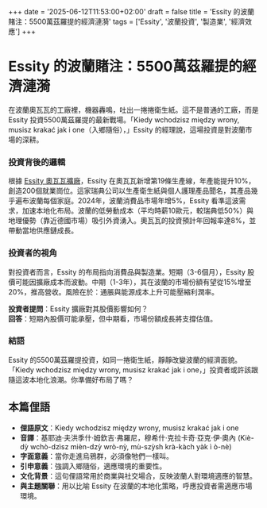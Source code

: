 +++
date = '2025-06-12T11:53:00+02:00'
draft = false
title = 'Essity 的波蘭賭注：5500萬茲羅提的經濟漣漪'
tags = ['Essity', '波蘭投資', '製造業', '經濟效應']
+++

# Essity 的波蘭賭注：5500萬茲羅提的經濟漣漪

在波蘭奧瓦瓦的工廠裡，機器轟鳴，吐出一捲捲衛生紙。這不是普通的工廠，而是 Essity 投資5500萬茲羅提的最新戰場。「Kiedy wchodzisz między wrony, musisz krakać jak i one（入鄉隨俗），」Essity 的經理說，這場投資是對波蘭市場的深耕。

### 投資背後的邏輯
根據 [Essity 奧瓦瓦擴廠](https://investmap.pl/inwestycja-za-550-milionow-zl-essity-zwieksza-produkcje-w-fabryce-pod-wroclawiem.a313545)，Essity 在奧瓦瓦新增第19條生產線，年產能提升10%，創造200個就業崗位。這家瑞典公司以生產衛生紙與個人護理產品聞名，其產品幾乎遍布波蘭每個家庭。2024年，波蘭消費品市場年增5%，Essity 看準這波需求，加速本地化布局。波蘭的低勞動成本（平均時薪10歐元，較瑞典低50%）與地理優勢（靠近德國市場）吸引外資湧入。奧瓦瓦的投資預計年回報率達8%，並帶動當地供應鏈成長。

### 投資者的視角
對投資者而言，Essity 的布局指向消費品與製造業。短期（3-6個月），Essity 股價可能因擴廠成本而波動。中期（1-3年），其在波蘭的市場份額有望從15%增至20%，推高營收。風險在於：通脹與能源成本上升可能壓縮利潤率。

**投資者提問**：Essity 擴廠對其股價影響如何？  
**回答**：短期內股價可能承壓，但中期看，市場份額成長將支撐估值。

### 結語
Essity 的5500萬茲羅提投資，如同一捲衛生紙，靜靜改變波蘭的經濟面貌。「Kiedy wchodzisz między wrony, musisz krakać jak i one，」投資者或許該跟隨這波本地化浪潮。你準備好布局了嗎？

## 本篇俚語
- **俚語原文**：Kiedy wchodzisz między wrony, musisz krakać jak i one  
- **音譯**：基耶迪·夫洪季什·姆欽吉·弗羅尼，穆希什·克拉卡奇·亞克·伊·奧內 (Kiè-dỳ wchò-dzìsz mièn-dzỳ wrò-nỳ, mù-szỳsh krà-kàch yàk ì ò-nè)  
- **字面意義**：當你走進烏鴉群，必須像牠們一樣叫。  
- **引申意義**：強調入鄉隨俗，適應環境的重要性。  
- **文化背景**：這句俚語常用於商業與社交場合，反映波蘭人對環境適應的智慧。  
- **與主題關聯**：用以比喻 Essity 在波蘭的本地化策略，呼應投資者需適應市場環境。
